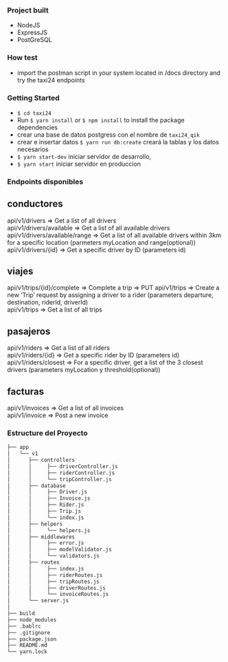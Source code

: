 ### Project built
- NodeJS
- ExpressJS
- PostGreSQL

### How test
- import the postman script in your system located in /docs directory and try the taxi24 endpoints

### Getting Started
- `$ cd taxi24`
- Run `$ yarn install` or `$ npm install` to install the package dependencies
- crear una base de datos postgress con el nombre de `taxi24_qik`
- crear e insertar datos `$ yarn run db:create` creará la tablas y los datos necesarios
- `$ yarn start-dev` iniciar servidor de desarrollo,
- `$ yarn start` iniciar servidor en produccion

### Endpoints disponibles

## conductores
api/v1/drivers                  => Get a list of all drivers                                              
api/v1/drivers/available        => Get a list of all available drivers                                    
api/v1/drivers/available/range  => Get a list of all available drivers within 3km for a specific location (parmeters myLocation and range(optional))
api/v1/drivers/{id}             => Get a specific driver by ID  (parameters id)

## viajes
api/v1/trips/{id}/complete      => Complete a trip   => PUT
api/v1/trips                    => Create a new ‘Trip’ request by assigning a driver to a rider (parameters departure, destination, riderId, driverId)       
api/v1/trips                    => Get a list of all trips                                                

## pasajeros
api/v1/riders                   => Get a list of all riders                                               
api/v1/riders/{id}              => Get a specific rider by ID   (parameters id)
api/v1/riders/closest           => For a specific driver, get a list of the 3 closest drivers  (parameters myLocation y threshold(optional))

## facturas
api/v1/invoices                 => Get a list of all invoices                                             
api/v1/invoice                  => Post a new invoice                                             


### Estructure del Proyecto
```bash
├── app
│   └── v1
│      ├── controllers
│      │     ├── driverController.js
│      │     ├── riderController.js
│      │     └── tripController.js
│      ├── database
│      │     ├── Driver.js
│      │     ├── Invoice.js
│      │     ├── Rider.js
│      │     ├── Trip.js
│      │     └── index.js
│      ├── helpers
│      │     └── helpers.js
│      ├── middlewares
│      │     ├── error.js
│      │     ├── modelValidator.js
│      │     └── validators.js
│      ├── routes
│      │     ├── index.js
│      │     ├── riderRoutes.js
│      │     ├── tripRoutes.js
│      │     ├── driverRoutes.js
│      │     └── invoiceRoutes.js
│      └── server.js
│   
├── build
├── node_modules
├── .bablrc
├── .gitignore
├── package.json
├── README.md
└── yarn.lock
```